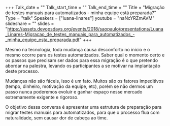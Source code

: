 +++
Talk_date = ""
Talk_start_time = ""
Talk_end_time = ""
Title = "Migração de testes manuais para automatizados - minha equipe está preparada?"
Type = "talk"
Speakers = ["luana-linares"]
youtube = "naNcYRZmAVM"
slideshare = ""
slides = "https://assets.devopsdays.org/events/2018/saopaulo/presentations/Luana_Linares-Migracao_de_testes_manuais_para_automatizados_-_minha_equipe_esta_preparada.pdf"
+++

Mesmo na tecnologia, toda mudança causa desconforto no início e o mesmo ocorre para os testes automatizados. Saber qual o momento certo e os passos que precisam ser dados para essa migração é o que pretendo abordar na palestra, levando os participantes a se motivar na implantação deste processo.

Mudanças não são fáceis, isso é um fato. Muitos são os fatores impeditivos (tempo, dinheiro, motivação da equipe, etc), porém se não dermos um passo nunca poderemos evoluir e ganhar espaço nesse mercado extremamente exigente e rigoroso.

O objetivo dessa conversa é apresentar uma estrutura de preparação para migrar testes manuais para automatizados, para que o processo flua com naturalidade, sem causar dor de cabeça ao time.
